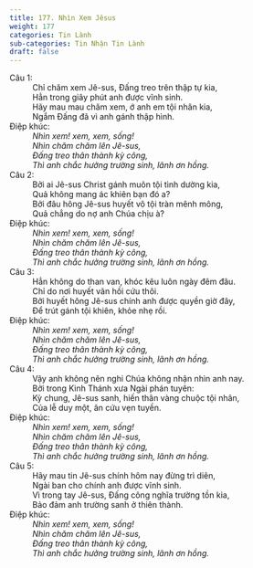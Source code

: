 ```yaml
---
title: 177. Nhìn Xem Jêsus
weight: 177
categories: Tin Lành
sub-categories: Tin Nhận Tin Lành
draft: false
---
```

<dl><dt>Câu 1:</dt><dd data-verse="1">Chỉ chăm xem Jê-sus, Đấng treo trên thập tự kia, <br/>Hẳn trong giây phút anh được vĩnh sinh. <br/>Hãy mau mau chăm xem, ớ anh em tội nhân kia, <br/>Ngắm Đấng đã vì anh gánh thập hình. </dd><dt>Điệp khúc:</dt><dd data-chorus="1"><em>Nhìn xem! xem, xem, sống! <br/>Nhìn chăm chăm lên Jê-sus, <br/>Đấng treo thân thành kỳ công, <br/>Thì anh chắc hưởng trường sinh, lãnh ơn hồng. </em></dd><dt>Câu 2:</dt><dd data-verse="2">Bởi ai Jê-sus Christ gánh muôn tội tình dường kia, <br/>Quả không mang ác khiên bạn đó a? <br/>Bởi đâu hông Jê-sus huyết vô tội tràn mênh mông, <br/>Quả chẳng do nợ anh Chúa chịu à? </dd><dt>Điệp khúc:</dt><dd data-chorus="1"><em>Nhìn xem! xem, xem, sống! <br/>Nhìn chăm chăm lên Jê-sus, <br/>Đấng treo thân thành kỳ công, <br/>Thì anh chắc hưởng trường sinh, lãnh ơn hồng. </em></dd><dt>Câu 3:</dt><dd data-verse="3">Hẳn không do than van, khóc kêu luôn ngày đêm đâu. <br/>Chỉ do nơi huyết vãn hồi cứu thôi. <br/>Bởi huyết hông Jê-sus chính anh được quyền giờ đây, <br/>Để trút gánh tội khiên, khỏe nhẹ rồi. </dd><dt>Điệp khúc:</dt><dd data-chorus="1"><em>Nhìn xem! xem, xem, sống! <br/>Nhìn chăm chăm lên Jê-sus, <br/>Đấng treo thân thành kỳ công, <br/>Thì anh chắc hưởng trường sinh, lãnh ơn hồng. </em></dd><dt>Câu 4:</dt><dd data-verse="4">Vậy anh không nên nghi Chúa không nhận nhìn anh nay. <br/>Bởi trong Kinh Thánh xưa Ngài phán tuyên: <br/>Kỳ chung, Jê-sus sanh, hiến thân vàng chuộc tội nhân, <br/>Của lễ duy một, ân cứu vẹn tuyền. </dd><dt>Điệp khúc:</dt><dd data-chorus="1"><em>Nhìn xem! xem, xem, sống! <br/>Nhìn chăm chăm lên Jê-sus, <br/>Đấng treo thân thành kỳ công, <br/>Thì anh chắc hưởng trường sinh, lãnh ơn hồng. </em></dd><dt>Câu 5:</dt><dd data-verse="5">Hãy mau tin Jê-sus chính hôm nay đừng trì diên, <br/>Ngài ban cho chính anh được vĩnh sinh. <br/>Vì trong tay Jê-sus, Đấng công nghĩa trường tồn kia, <br/>Bảo đảm anh trường sanh ở thiên thành. </dd><dt>Điệp khúc:</dt><dd data-chorus="1"><em>Nhìn xem! xem, xem, sống! <br/>Nhìn chăm chăm lên Jê-sus, <br/>Đấng treo thân thành kỳ công, <br/>Thì anh chắc hưởng trường sinh, lãnh ơn hồng. </em></dd></dl>